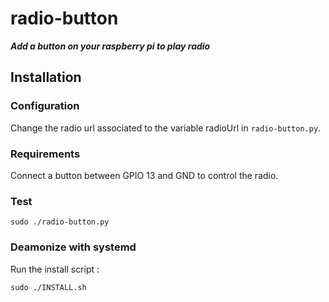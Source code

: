 # radio-button

_**Add a button on your raspberry pi to play radio**_

## Installation

### Configuration
Change the radio url associated to the variable radioUrl in `radio-button.py`.

### Requirements
Connect a button between GPIO 13 and GND to control the radio.

### Test
```
sudo ./radio-button.py
```

### Deamonize with systemd
Run the install script :
```
sudo ./INSTALL.sh
```

